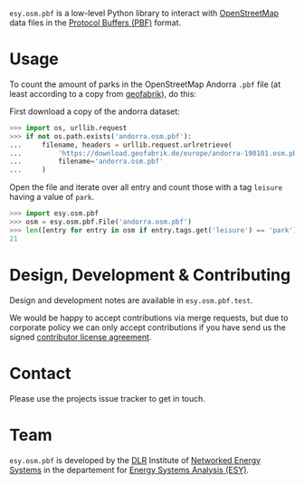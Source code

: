 `esy.osm.pbf` is a low-level Python library to interact with
[OpenStreetMap](https://www.openstreetmap.org) data files in the [Protocol
Buffers (PBF)](https://developers.google.com/protocol-buffers/) format.

# Usage

To count the amount of parks in the OpenStreetMap Andorra `.pbf` file (at least
according to a copy from [geofabrik](https://www.geofabrik.de/)), do this:

First download a copy of the andorra dataset:

```python
>>> import os, urllib.request
>>> if not os.path.exists('andorra.osm.pbf'):
...     filename, headers = urllib.request.urlretrieve(
...         'https://download.geofabrik.de/europe/andorra-190101.osm.pbf',
...         filename='andorra.osm.pbf'
...     )

```

Open the file and iterate over all entry and count those with a tag `leisure`
having a value of `park`.

```python
>>> import esy.osm.pbf
>>> osm = esy.osm.pbf.File('andorra.osm.pbf')
>>> len([entry for entry in osm if entry.tags.get('leisure') == 'park'])
21

```

# Design, Development & Contributing

Design and development notes are available in `esy.osm.pbf.test`.

We would be happy to accept contributions via merge requests, but due to
corporate policy we can only accept contributions if you have send us the signed
[contributor license agreement](CLA.md).

# Contact

Please use the projects issue tracker to get in touch.

# Team

`esy.osm.pbf` is developed by the
[DLR](https://www.dlr.de/EN/Home/home_node.html) Institute of
[Networked Energy Systems](https://www.dlr.de/ve/en/desktopdefault.aspx/tabid-12472/21440_read-49440/)
in the departement for
[Energy Systems Analysis (ESY)](https://www.dlr.de/ve/en/desktopdefault.aspx/tabid-12471/21741_read-49802/).
